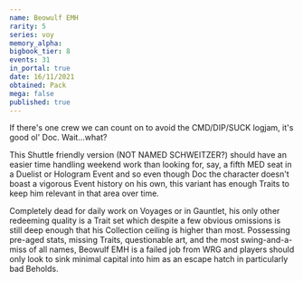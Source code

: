 ```yaml
---
name: Beowulf EMH
rarity: 5
series: voy
memory_alpha:
bigbook_tier: 8
events: 31
in_portal: true
date: 16/11/2021
obtained: Pack
mega: false
published: true
---
```


If there's one crew we can count on to avoid the CMD/DIP/SUCK logjam, it's good ol' Doc. Wait...what?

This Shuttle friendly version (NOT NAMED SCHWEITZER?) should have an easier time handling weekend work than looking for, say, a fifth MED seat in a Duelist or Hologram Event and so even though Doc the character doesn't boast a vigorous Event history on his own, this variant has enough Traits to keep him relevant in that area over time.

Completely dead for daily work on Voyages or in Gauntlet, his only other redeeming quality is a Trait set which despite a few obvious omissions is still deep enough that his Collection ceiling is higher than most. Possessing pre-aged stats, missing Traits, questionable art, and the most swing-and-a-miss of all names, Beowulf EMH is a failed job from WRG and players should only look to sink minimal capital into him as an escape hatch in particularly bad Beholds.
